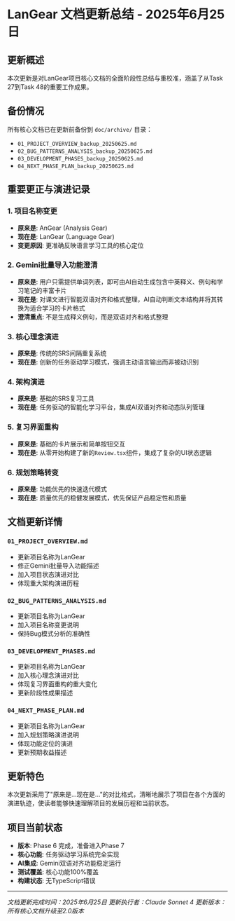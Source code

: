 # LanGear 文档更新总结 - 2025年6月25日

## 更新概述
本次更新是对LanGear项目核心文档的全面阶段性总结与重校准，涵盖了从Task 27到Task 48的重要工作成果。

## 备份情况
所有核心文档已在更新前备份到 `doc/archive/` 目录：
- `01_PROJECT_OVERVIEW_backup_20250625.md`
- `02_BUG_PATTERNS_ANALYSIS_backup_20250625.md`
- `03_DEVELOPMENT_PHASES_backup_20250625.md`
- `04_NEXT_PHASE_PLAN_backup_20250625.md`

## 重要更正与演进记录

### 1. 项目名称变更
- **原来是**: AnGear (Analysis Gear)
- **现在是**: LanGear (Language Gear)
- **变更原因**: 更准确反映语言学习工具的核心定位

### 2. Gemini批量导入功能澄清
- **原来是**: 用户只需提供单词列表，即可由AI自动生成包含中英释义、例句和学习笔记的丰富卡片
- **现在是**: 对课文进行智能双语对齐和格式整理，AI自动判断文本结构并将其转换为适合学习的卡片格式
- **澄清重点**: 不是生成释义例句，而是双语对齐和格式整理

### 3. 核心理念演进
- **原来是**: 传统的SRS间隔重复系统
- **现在是**: 创新的任务驱动学习模式，强调主动语言输出而非被动识别

### 4. 架构演进
- **原来是**: 基础的SRS复习工具
- **现在是**: 任务驱动的智能化学习平台，集成AI双语对齐和动态队列管理

### 5. 复习界面重构
- **原来是**: 基础的卡片展示和简单按钮交互
- **现在是**: 从零开始构建了新的`Review.tsx`组件，集成了复杂的UI状态逻辑

### 6. 规划策略转变
- **原来是**: 功能优先的快速迭代模式
- **现在是**: 质量优先的稳健发展模式，优先保证产品稳定性和质量

## 文档更新详情

### `01_PROJECT_OVERVIEW.md`
- 更新项目名称为LanGear
- 修正Gemini批量导入功能描述
- 加入项目状态演进对比
- 体现重大架构演进历程

### `02_BUG_PATTERNS_ANALYSIS.md`
- 更新项目名称为LanGear
- 加入项目名称变更说明
- 保持Bug模式分析的准确性

### `03_DEVELOPMENT_PHASES.md`
- 更新项目名称为LanGear
- 加入核心理念演进对比
- 体现复习界面重构的重大变化
- 更新阶段性成果描述

### `04_NEXT_PHASE_PLAN.md`
- 更新项目名称为LanGear
- 加入规划策略演进说明
- 体现功能定位的演进
- 更新预期收益描述

## 更新特色
本次更新采用了"原来是...现在是..."的对比格式，清晰地展示了项目在各个方面的演进轨迹，使读者能够快速理解项目的发展历程和当前状态。

## 项目当前状态
- **版本**: Phase 6 完成，准备进入Phase 7
- **核心功能**: 任务驱动学习系统完全实现
- **AI集成**: Gemini双语对齐功能稳定运行
- **测试覆盖**: 核心功能100%覆盖
- **构建状态**: 无TypeScript错误

---
*文档更新完成时间：2025年6月25日*
*更新执行者：Claude Sonnet 4*
*更新版本：所有核心文档升级至2.0版本* 